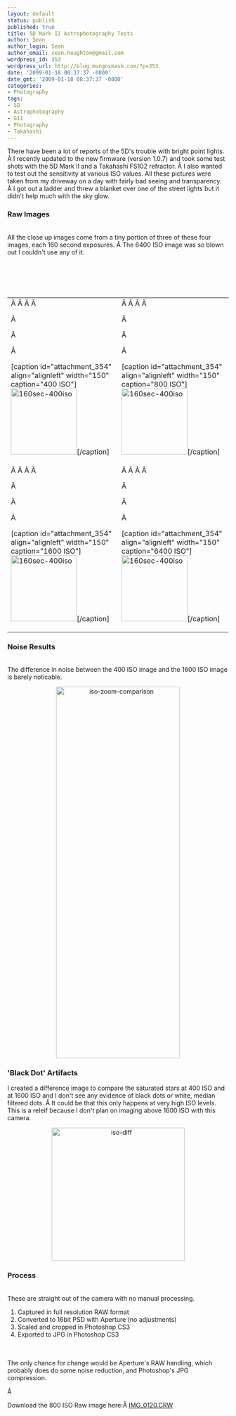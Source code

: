 ```yaml
---
layout: default
status: publish
published: true
title: 5D Mark II Astrophotography Tests
author: Sean
author_login: Sean
author_email: sean.houghton@gmail.com
wordpress_id: 353
wordpress_url: http://blog.mungosmash.com/?p=353
date: '2009-01-18 00:37:37 -0800'
date_gmt: '2009-01-18 08:37:37 -0800'
categories:
- Photography
tags:
- 5D
- Astrophotography
- G11
- Photography
- Takahashi
---
```

<p>There have been a lot of reports of the 5D's trouble with bright point lights. &Acirc;&nbsp;I recently updated to the new firmware (version 1.0.7) and took some test shots with the 5D Mark II and a Takahashi FS102 refractor. &Acirc;&nbsp;I also wanted to test out the sensitivity at various ISO values. All these pictures were taken from my driveway on a day with fairly bad seeing and transparency. &Acirc;&nbsp;I got out a ladder and threw a blanket over one of the street lights but it didn't help much with the sky glow.</p>
<h3>Raw Images</h3><br />
All the close up images come from a tiny portion of three of these four images, each 160 second exposures. &Acirc;&nbsp;The 6400 ISO image was so blown out I couldn't use any of it.</p>
<table border="0">
<tbody>
<tr>
<td>&Acirc;&nbsp;&Acirc;&nbsp;&Acirc;&nbsp;&Acirc;&nbsp;</p>
<p>&Acirc;&nbsp;</p>
<p>&Acirc;&nbsp;</p>
<p>&Acirc;&nbsp;</p>
<p>[caption id="attachment_354" align="alignleft" width="150" caption="400 ISO"]<a href="{{site.url_root}}/assets/data/wp/wp/2009/01/160sec-400iso.jpg"><img class="size-thumbnail wp-image-354" title="160sec-400iso" src="http://blog.mungosmash.com/wp-content/uploads/2009/01/160sec-400iso-150x150.jpg" alt="160sec-400iso" width="150" height="150" /></a>[/caption]</td></p>
<td>&Acirc;&nbsp;&Acirc;&nbsp;&Acirc;&nbsp;&Acirc;&nbsp;</p>
<p>&Acirc;&nbsp;</p>
<p>&Acirc;&nbsp;</p>
<p>&Acirc;&nbsp;</p>
<p>[caption id="attachment_354" align="alignleft" width="150" caption="800 ISO"]<a href="{{site.url_root}}/assets/data/wp/wp/2009/01/160sec-800iso.jpg"><img class="size-thumbnail wp-image-354" title="160sec-800iso" src="http://blog.mungosmash.com/wp-content/uploads/2009/01/160sec-800iso-150x150.jpg" alt="160sec-400iso" width="150" height="150" /></a>[/caption]</td><br />
</tr></p>
<tr>
<td>&Acirc;&nbsp;&Acirc;&nbsp;&Acirc;&nbsp;&Acirc;&nbsp;</p>
<p>&Acirc;&nbsp;</p>
<p>&Acirc;&nbsp;</p>
<p>&Acirc;&nbsp;</p>
<p>[caption id="attachment_354" align="alignleft" width="150" caption="1600 ISO"]<a href="{{site.url_root}}/assets/data/wp/wp/2009/01/160sec-1600iso.jpg"><img class="size-thumbnail wp-image-354" title="160sec-1600iso" src="http://blog.mungosmash.com/wp-content/uploads/2009/01/160sec-1600iso-150x150.jpg" alt="160sec-400iso" width="150" height="150" /></a>[/caption]</td></p>
<td>&Acirc;&nbsp;&Acirc;&nbsp;&Acirc;&nbsp;&Acirc;&nbsp;</p>
<p>&Acirc;&nbsp;</p>
<p>&Acirc;&nbsp;</p>
<p>&Acirc;&nbsp;</p>
<p>[caption id="attachment_354" align="alignleft" width="150" caption="6400 ISO"]<a href="{{site.url_root}}/assets/data/wp/wp/2009/01/160sec-6400iso.jpg"><img class="size-thumbnail wp-image-354" title="160sec-6400iso" src="http://blog.mungosmash.com/wp-content/uploads/2009/01/160sec-6400iso-150x150.jpg" alt="160sec-400iso" width="150" height="150" /></a>[/caption]</td><br />
</tr><br />
</tbody></table></p>
<h3>Noise Results</h3><br />
The difference in noise between the 400 ISO image and the 1600 ISO image is barely noticable.</p>
<p style="text-align: center;"><img class="size-full wp-image-359 aligncenter" title="iso-zoom-comparison" src="{{site.url_root}}/assets/data/wp/wp/2009/01/iso-zoom-comparison.jpg" alt="iso-zoom-comparison" width="282" height="846" /></p></p>
<h3>'Black Dot' Artifacts</h3></p>
<p style="text-align: left;">I created a difference image to compare the saturated stars at 400 ISO and at 1600 ISO and I don't see any evidence of black dots or white, median filtered dots. &Acirc;&nbsp;It could be that this only happens at very high ISO levels. This is a releif because I don't plan on imaging above 1600 ISO with this camera.</p></p>
<p style="text-align: center;"><img class="size-full wp-image-358 aligncenter" title="iso-diff" src="{{site.url_root}}/assets/data/wp/wp/2009/01/iso-diff.jpg" alt="iso-diff" width="303" height="303" /></p></p>
<h3>Process</h3><br />
These are straight out of the camera with no manual processing.</p>
<ol>
<li>Captured in full resolution RAW format</li>
<li>Converted to 16bit PSD with Aperture (no adjustments)</li>
<li>Scaled and cropped in Photoshop CS3</li>
<li>Exported to JPG in Photoshop CS3</li><br />
</ol><br />
The only chance for change would be Aperture's RAW handling, which probably does do some noise reduction, and Photoshop's JPG compression.</p>
<p>&Acirc;&nbsp;</p>
<p>Download the 800 ISO Raw image here:&Acirc;&nbsp;<a href="http://blog.mungosmash.com/wp-content/uploads/2009/01/IMG_0120.CR2">IMG_0120.CRW</a></p>

